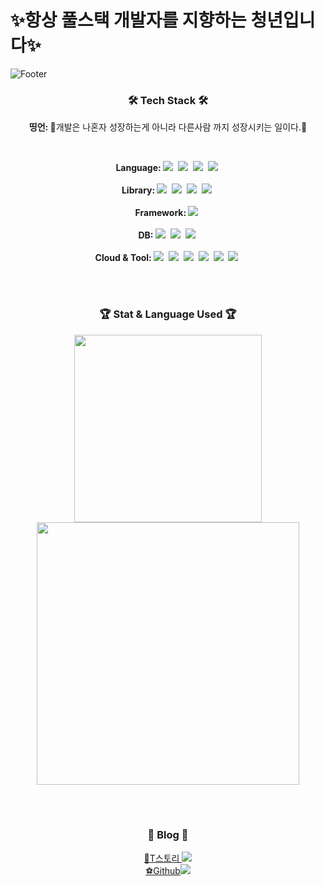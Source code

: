 # ✨항상 풀스택 개발자를 지향하는 청년입니다✨
![Footer](https://capsule-render.vercel.app/api?type=waving&color=auto&height=200&section=footer&text=Gwemin%20Stack&fontSize=90)

<h3 align="center">🛠 Tech Stack 🛠</h3>

<p align="center">
       <b>띵언: </b> 
        🎉개발은 나혼자 성장하는게 아니라 다른사람 까지 성장시키는 일이다.🎉
</p>
</br>
<p align="center" >
    <b>Language: </b>
    <img src="https://img.shields.io/badge/JavaScript-F7DF1E?style=plastic&logo=JavaScript&logoColor=yellow"/></a>&nbsp
    <img src="https://img.shields.io/badge/TypeScript-3178C6?style=plastic&logo=TypeScript&logoColor=white"/></a>&nbsp
    <img src="https://img.shields.io/badge/C++-00599C?style=plastic&logo=C%2B%2B&logoColor=white"/></a>&nbsp
    <img src="https://img.shields.io/badge/Python-00599C?style=plastic&logo=Python&logoColor=yellow"/></a>&nbsp
    </br></br>
    <b>Library: </b>
    <img src="https://img.shields.io/badge/React-61DAFB?style=plastic&logo=React&logoColor=blue"/></a>&nbsp
    <img src="https://img.shields.io/badge/react_native-%2320232a.svg?style=plastic&logo=react&logoColor=%2361DAFB"/></a>&nbsp
    <img src="https://img.shields.io/badge/Redux-764ABC?style=plastic&logo=Redux&logoColor=red"/></a>&nbsp
    <img src="https://img.shields.io/badge/Node.js-339933?style=plastic&logo=Node.js&logoColor=white"/></a>&nbsp
    </br></br>
    <b>Framework: </b>
    <img src="https://img.shields.io/badge/springboot-%236DB33F?style=plastic&logo=springboot&logoColor=white"/></a>&nbsp
    </br></br>
    <b>DB: </b>
    <img src="https://img.shields.io/badge/MySQL-4479A1?style=plastic&logo=MySQL&logoColor=white"/></a>&nbsp
    <img src="https://img.shields.io/badge/MongoDB-47A248?style=plastic&logo=MongoDB&logoColor=white"/></a>&nbsp
    <img src="https://img.shields.io/badge/Firebase-FFCA28?style=plastic&logo=Firebase&logoColor=white"/></a>&nbsp
    <br><br>
    <b>Cloud & Tool: </b>
    <img src="https://img.shields.io/badge/AWS-%23FF9900.svg?style=plastic&logo=amazon-aws&logoColor=white"/></a>&nbsp
    <img src="https://img.shields.io/badge/Terraform-7B42BC.svg?style=plastic&logo=Terraform&logoColor=white"/></a>&nbsp
    <img src="https://img.shields.io/badge/Ansible-EE0000.svg?style=plastic&logo=Ansible&logoColor=white"/></a>&nbsp
    <img src="https://img.shields.io/badge/Docker-2496ED.svg?style=plastic&logo=Docker&logoColor=white"/></a>&nbsp
    <img src="https://img.shields.io/badge/Kubernetes-326CE5.svg?style=plastic&logo=Kubernetes&logoColor=white"/></a>&nbsp
    <img src="https://img.shields.io/badge/Jenkins-D24939.svg?style=plastic&logo=Jenkins&logoColor=white"/></a>&nbsp
</p>
</br></br>
<h3 align="center">🏆 Stat & Language Used 🏆</h3>
<p align="center">
    <img src="https://github-readme-stats.vercel.app/api/top-langs/?username=gwemin" width=300 />
    <img src="https://github-readme-stats.vercel.app/api?username=gwemin&show_icons=true&theme=cobalt" width=420 />
</p>
</br></br>
<h3 align="center">🎈 Blog 🎈</h3>
<p align="center"> 
<a href="https://wiretony.tistory.com" target="_blank">🏀T스토리 <img src="https://img.shields.io/badge/Blogger-FF5722?style=for-the-badge&logo=Blogger&logoColor=white"></br>
</a>
<a href="https://gwemin.github.io" target="_blank">⚽Github<img src="https://img.shields.io/badge/GitHub-181717?style=plastic&logo=GitHub&logoColor=white"/></a>
</p>
</br></br>
